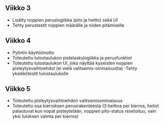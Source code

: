 ## Viikko 3
- Lisätty noppien peruslogiikka (pito ja heitto) sekä UI
- Tehty perustestit noppien määrälle ja niiden pitämiselle

## Viikko 4
- Pylintin käyttöönotto
- Toteutettu tulostaulukon pistelaskulogiikka ja perusfunktiot
- Toteutettu tulostaulukon UI, joka näyttää kyseisten noppien pisteytysvaihtoehdot (ei vielä valitsemis-ominaisuutta)
-Tehty yksikkötestit tulostaulukolle

## Viikko 5
- Toteutettu pisteytysvaihtoehdon valitsemisominaisuus
- Toteutettu osa kierroksen perusrakenteesta (3 heittoa per kierros, heitot palautuvat kun nopat pisteytetään, noppien pito-status resetoituu, vain yksi tuloksen valinta per kierros)


